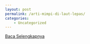 ```yaml
---
layout: post
permalink: /arti-mimpi-di-laut-lepas/
categories:
    - Uncategorized
---
```


[Baca Selengkapnya](/02)